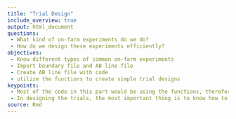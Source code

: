 ```yaml
---
title: "Trial Design"
include_overview: true
output: html_document
questions:
 - What kind of on-farm experiments do we do?
 - How do we design these experiments efficiently?
objectives:
 - Know different types of common on-farm experiments
 - Import boundary file and AB line file
 - Create AB line file with code
 - utilize the functions to create simple trial designs
keypoints:
 - Most of the code in this part would be using the functions, therefore understanding what different functions can be quite important
 - In designing the trials, the most important thing is to know how to design the experimental rates,and the tech part can be done by someone else
source: Rmd
---
```

































